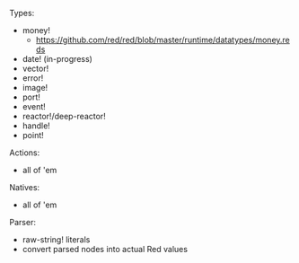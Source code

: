 Types:
- money!
	- https://github.com/red/red/blob/master/runtime/datatypes/money.reds
- date! (in-progress)
- vector!
- error!
- image!
- port!
- event!
- reactor!/deep-reactor!
- handle!
- point!

Actions:
- all of 'em

Natives:
- all of 'em

Parser:
- raw-string! literals
- convert parsed nodes into actual Red values